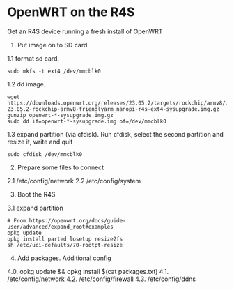 OpenWRT on the R4S
==================

Get an R4S device running a fresh install of OpenWRT

1. Put image on to SD card

 1.1 format sd card.

    sudo mkfs -t ext4 /dev/mmcblk0

 1.2 dd image.

    wget https://downloads.openwrt.org/releases/23.05.2/targets/rockchip/armv8/openwrt-23.05.2-rockchip-armv8-friendlyarm_nanopi-r4s-ext4-sysupgrade.img.gz
    gunzip openwrt-*-sysupgrade.img.gz
    sudo dd if=openwrt-*-sysupgrade.img of=/dev/mmcblk0

 1.3 expand partition (via cfdisk). Run cfdisk, select the second partition and resize it, write and quit

    sudo cfdisk /dev/mmcblk0

2. Prepare some files to connect

  2.1 /etc/config/network
  2.2 /etc/config/system

3. Boot the R4S

 3.1 expand partition

    # From https://openwrt.org/docs/guide-user/advanced/expand_root#examples
    opkg update
    opkg install parted losetup resize2fs
    sh /etc/uci-defaults/70-rootpt-resize

4. Add packages. Additional config

 4.0. opkg update && opkg install $(cat packages.txt)
 4.1. /etc/config/network
 4.2. /etc/config/firewall
 4.3. /etc/config/ddns

